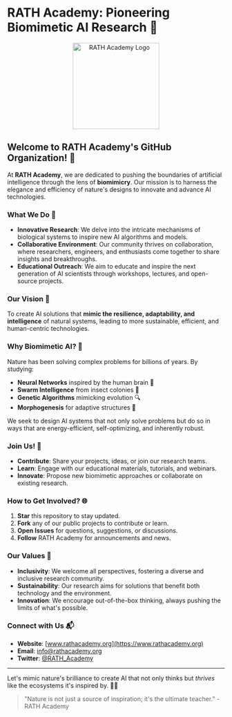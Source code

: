 # RATH Academy: Pioneering Biomimetic AI Research 🌿

<div align="center">
  <img src="https://example.com/rath-academy-logo.png" alt="RATH Academy Logo" width="200"/>
</div>

## **Welcome to RATH Academy's GitHub Organization!** 🚀

At **RATH Academy**, we are dedicated to pushing the boundaries of artificial intelligence through the lens of **biomimicry**. Our mission is to harness the elegance and efficiency of nature's designs to innovate and advance AI technologies.

### What We Do 🌱

- **Innovative Research**: We delve into the intricate mechanisms of biological systems to inspire new AI algorithms and models.
- **Collaborative Environment**: Our community thrives on collaboration, where researchers, engineers, and enthusiasts come together to share insights and breakthroughs.
- **Educational Outreach**: We aim to educate and inspire the next generation of AI scientists through workshops, lectures, and open-source projects.

### Our Vision 🌟

To create AI solutions that **mimic the resilience, adaptability, and intelligence** of natural systems, leading to more sustainable, efficient, and human-centric technologies.

### Why Biomimetic AI? 🌿

Nature has been solving complex problems for billions of years. By studying:
- **Neural Networks** inspired by the human brain 🧠
- **Swarm Intelligence** from insect colonies 🐜
- **Genetic Algorithms** mimicking evolution 🔍
- **Morphogenesis** for adaptive structures 🌿

We seek to design AI systems that not only solve problems but do so in ways that are energy-efficient, self-optimizing, and inherently robust.

### Join Us! 🤝

- **Contribute**: Share your projects, ideas, or join our research teams.
- **Learn**: Engage with our educational materials, tutorials, and webinars.
- **Innovate**: Propose new biomimetic approaches or collaborate on existing research.

### How to Get Involved? 🌐

1. **Star** this repository to stay updated.
2. **Fork** any of our public projects to contribute or learn.
3. **Open Issues** for questions, suggestions, or discussions.
4. **Follow** RATH Academy for announcements and news.

### Our Values 🌺

- **Inclusivity**: We welcome all perspectives, fostering a diverse and inclusive research community.
- **Sustainability**: Our research aims for solutions that benefit both technology and the environment.
- **Innovation**: We encourage out-of-the-box thinking, always pushing the limits of what's possible.

### Connect with Us 📬

- **Website**: [www.rathacademy.org](https://www.rathacademy.org)
- **Email**: info@rathacademy.org
- **Twitter**: [@RATH_Academy](https://twitter.com/RATH_Academy)

---

Let's mimic nature's brilliance to create AI that not only thinks but *thrives* like the ecosystems it's inspired by. 🌿🚀

> "Nature is not just a source of inspiration; it's the ultimate teacher." - RATH Academy

